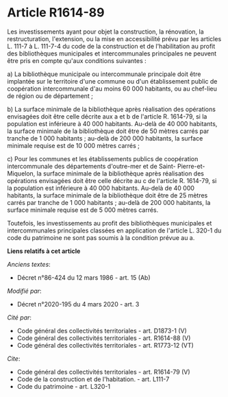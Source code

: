 # Article R1614-89

Les investissements ayant pour objet la construction, la rénovation, la restructuration, l'extension, ou la mise en
accessibilité prévu par les articles L. 111-7 à L. 111-7-4 du code de la construction et de l'habilitation au profit des
bibliothèques municipales et intercommunales principales ne peuvent être pris en compte qu'aux conditions suivantes : 

a) La bibliothèque municipale ou intercommunale principale doit être implantée sur le territoire d'une commune ou d'un
établissement public de coopération intercommunale d'au moins 60 000 habitants, ou au chef-lieu de région ou de
département ; 

b) La surface minimale de la bibliothèque après réalisation des opérations envisagées doit être celle décrite aux a et b de
l'article R. 1614-79, si la population est inférieure à 40 000 habitants. Au-delà de 40 000 habitants, la surface minimale de
la bibliothèque doit être de 50 mètres carrés par tranche de 1 000 habitants ; au-delà de 200 000 habitants, la surface
minimale requise est de 10 000 mètres carrés ; 

c) Pour les communes et les établissements publics de coopération intercommunale des départements d'outre-mer et de Saint-
Pierre-et-Miquelon, la surface minimale de la bibliothèque après réalisation des opérations envisagées doit être celle
décrite au c de l'article R. 1614-79, si la population est inférieure à 40 000 habitants. Au-delà de 40 000 habitants, la
surface minimale de la bibliothèque doit être de 25 mètres carrés par tranche de 1 000 habitants ; au-delà de 200 000
habitants, la surface minimale requise est de 5 000 mètres carrés. 

Toutefois, les investissements au profit des bibliothèques municipales et intercommunales principales classées en application
de l'article L. 320-1 du code du patrimoine ne sont pas soumis à la condition prévue au a.

**Liens relatifs à cet article**

_Anciens textes_:

  - Décret n°86-424 du 12 mars 1986 - art. 15 (Ab)

_Modifié par_:

  - Décret n°2020-195 du 4 mars 2020 - art. 3

_Cité par_:

  - Code général des collectivités territoriales - art. D1873-1 (V)
  - Code général des collectivités territoriales - art. R1614-88 (V)
  - Code général des collectivités territoriales - art. R1773-12 (VT)

_Cite_:

  - Code général des collectivités territoriales - art. R1614-79 (V)
  - Code de la construction et de l'habitation. - art. L111-7
  - Code du patrimoine - art. L320-1
